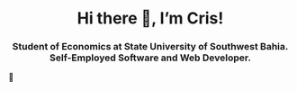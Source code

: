 <h1 align="center"> Hi there 👋, I’m Cris! </h1>
<h3 align="center">Student of Economics at State University of Southwest Bahia.<br>Self-Employed Software and Web Developer.</h3>

🎯 
